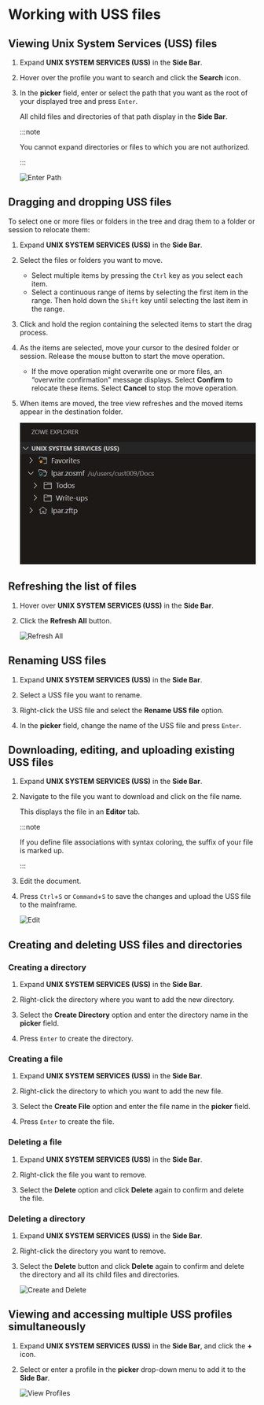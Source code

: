 # Working with USS files

## Viewing Unix System Services (USS) files

1. Expand **UNIX SYSTEM SERVICES (USS)** in the **Side Bar**.
2. Hover over the profile you want to search and click the **Search** icon.
3. In the **picker** field, enter or select the path that you want as the root of your displayed tree and press `Enter`.
   
   All child files and directories of that path display in the **Side Bar**.

   :::note
  
   You cannot expand directories or files to which you are not authorized.

   :::

   ![Enter Path](../images/ze/ZE-path.gif)

## Dragging and dropping USS files

To select one or more files or folders in the tree and drag them to a folder or session to relocate them:

1. Expand **UNIX SYSTEM SERVICES (USS)** in the **Side Bar**.
2. Select the files or folders you want to move.
   - Select multiple items by pressing the `Ctrl` key as you select each item.
   - Select a continuous range of items by selecting the first item in the range. Then hold down the `Shift` key until selecting the last item in the range.
3. Click and hold the region containing the selected items to start the drag process.
4. As the items are selected, move your cursor to the desired folder or session. Release the mouse button to start the move operation.
   - If the move operation might overwrite one or more files, an “overwrite confirmation" message displays. Select **Confirm** to relocate these items. Select **Cancel** to stop the move operation.
5. When items are moved, the tree view refreshes and the moved items appear in the destination folder.

   ![Dragging and dropping USS files](../images/ze/ZE-uss-drag-drop.gif)


## Refreshing the list of files

1. Hover over **UNIX SYSTEM SERVICES (USS)** in the **Side Bar**.
2. Click the **Refresh All** button.

   ![Refresh All](../images/ze/ZE-refreshUSS.gif)

## Renaming USS files

1. Expand **UNIX SYSTEM SERVICES (USS)** in the **Side Bar**.

2. Select a USS file you want to rename.
3. Right-click the USS file and select the **Rename USS file** option.
4. In the **picker** field, change the name of the USS file and press `Enter`.

## Downloading, editing, and uploading existing USS files

1. Expand **UNIX SYSTEM SERVICES (USS)** in the **Side Bar**.
2. Navigate to the file you want to download and click on the file name.

   This displays the file in an **Editor** tab.

   :::note

   If you define file associations with syntax coloring, the suffix of your file is marked up.

   :::

3. Edit the document.
4. Press `Ctrl`+`S` or `Command`+`S` to save the changes and upload the USS file to the mainframe.

   ![Edit](../images/ze/ZE-editUSS.gif)

## Creating and deleting USS files and directories

### Creating a directory

1. Expand **UNIX SYSTEM SERVICES (USS)** in the **Side Bar**.

2. Right-click the directory where you want to add the new directory.
3. Select the **Create Directory** option and enter the directory name in the **picker** field.
4. Press `Enter` to create the directory.

### Creating a file

1. Expand **UNIX SYSTEM SERVICES (USS)** in the **Side Bar**.

2. Right-click the directory to which you want to add the new file.
3. Select the **Create File** option and enter the file name in the **picker** field.
4. Press `Enter` to create the file.

### Deleting a file

1. Expand **UNIX SYSTEM SERVICES (USS)** in the **Side Bar**.

2. Right-click the file you want to remove.
3. Select the **Delete** option and click **Delete** again to confirm and delete the file.

### Deleting a directory

1. Expand **UNIX SYSTEM SERVICES (USS)** in the **Side Bar**.
2. Right-click the directory you want to remove.
3. Select the **Delete** button and click **Delete** again to confirm and delete the directory and all its child files and directories.

   ![Create and Delete](../images/ze/ZE-CreateDelete.gif)

## Viewing and accessing multiple USS profiles simultaneously

1. Expand **UNIX SYSTEM SERVICES (USS)** in the **Side Bar**, and click the **+** icon.
2. Select or enter a profile in the **picker** drop-down menu to add it to the **Side Bar**.

   ![View Profiles](../images/ze/ZE-profile2.gif)
